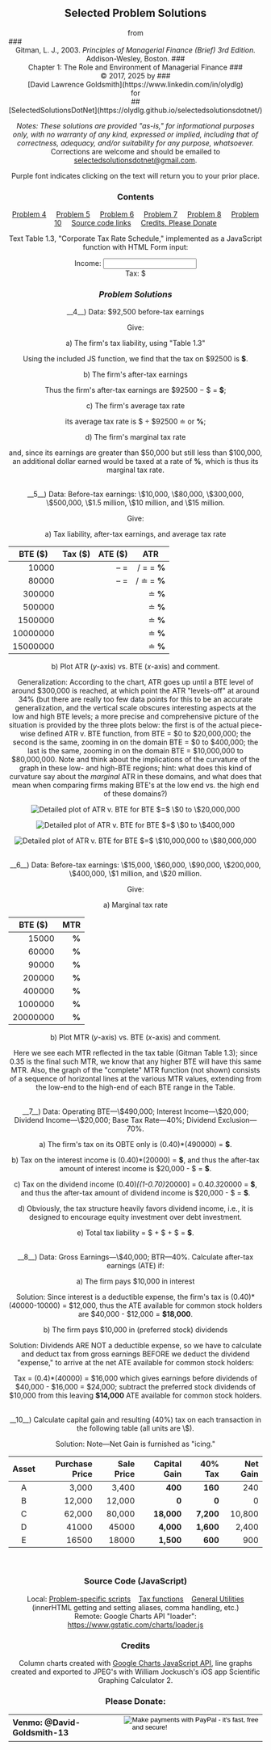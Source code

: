 <script type="text/x-mathjax-config">
  MathJax.Hub.Config({ TeX: { extensions: ["color.js"] }});
</script>
<script src="https://www.gstatic.com/charts/loader.js"></script>
<script src="../../GeneralUtils.js"></script>
<script src="../Gtax.js"></script>
<script src="./Scripts.js"></script>
<script>
    // Load google charts
    google.charts.load('current', {'packages':['corechart']});
    google.charts.setOnLoadCallback(G1P5);
    google.charts.setOnLoadCallback(G1P6);
</script>
<link rel="stylesheet" href="../../Styles.css">
<title>Solutions of Selected Problems from Gitman "Principles of Managerial Finance (Brief) 3rd Ed."</title>

<body onload="G1P4a(); G1P4b(); G1P4c(); G1P4d(); G1P7();">

## <center>Selected Problem Solutions
<center>from</center>
### <center>Gitman, L. J., 2003. <i>Principles of Managerial Finance (Brief) 3rd Edition.</i> Addison-Wesley, Boston.
### <center>Chapter 1: The Role and Environment of Managerial Finance
### <center>&copy; 2017, 2025 by
### <center>[David Lawrence Goldsmith](https://www.linkedin.com/in/olydlg)
<center>for</center>
## <center>[SelectedSolutionsDotNet](https://olydlg.github.io/selectedsolutionsdotnet/)</center>

<i>Notes:  These solutions are provided "as-is," for informational purposes only, with no warranty of any kind, expressed or implied, including that of correctness, adequacy, and/or suitability for any purpose, whatsoever.</i> Corrections are welcome and should be emailed to selectedsolutionsdotnet@gmail.com.

Purple font indicates clicking on the text will return you to your prior place.

### Contents
[Problem 4](#P4)$~~~~$
[Problem 5](#P5)$~~~~$
[Problem 6](#P6)$~~~~$
[Problem 7](#P7)$~~~~$
[Problem 8](#P8)$~~~~$
[Problem 10](#P10)$~~~~$
[Source code links](#Source)$~~~~$
[Credits, Please Donate](#Credits)

Text Table 1.3, "Corporate Tax Rate Schedule," implemented as a JavaScript function with HTML Form input:

<form alt="Gitman Table 1.3 (Corp. Tax) Calulator" name="GitmanTaxForm" 
  oninput="GT.value = (GitmanTax(income.value)).toFixed(2)">
  Income: <input type="number" id="income" name="income"><br>Tax: $
  <output name="GT" for="income" ></output>
</form>

### _Problem Solutions_

<a class="goback" name="P4" onclick="winhisback()">
__4__</a>) Data: $92,500 before-tax earnings

Give:

a) The firm's tax liability, using "Table 1.3"

Using the included JS function, we find that the tax on \$<sp id="G1P4aDatum">92500</sp> is 
__\$<sp id="G1P4aAns"></sp>__.

b) The firm's after-tax earnings

Thus the firm's after-tax earnings are \$92500 $-$ \$<sp id="G1P4b1Ans"></sp> $=$ __$<sp id="G1P4b2Ans"></sp>__;

c) The firm's average tax rate

its average tax rate is \$<sp id="G1P4c1Ans"></sp> $\div$ \$92500 $\doteq$ 
<sp id="G1P4c2Ans"></sp> or 
__<sp id="G1P4c3Ans"></sp>%__;

d) The firm's marginal tax rate

and, since its earnings are greater than \$50,000 but still less than \$100,000, an additional dollar earned would be taxed at a rate of __<sp id="G1P4dAns"></sp>%__, which is thus its marginal tax rate.
<br><br>

<a class="goback" name="P5" onclick="winhisback()">
__5__</a>) Data: Before-tax earnings: \$10,000, \$80,000, \$300,000, \$500,000, \$1.5  million, \$10 million, and \$15 million.

Give:

a) Tax liability, after-tax earnings, and average tax rate

|<center>BTE (\$)|<center>Tax (\$)|<center>ATE (\$)|<center>ATR|
|-------:|------:|-------:|--------:|
|<sp id="G1P5D1">10000</sp>|__<sp id="G1P5A11"></sp>__|<sp id="G1P5A15"></sp> &ndash; <sp id="G1P5A16"></sp> = __<sp id="G1P5A12"></sp>__|<sp id="G1P5A17"></sp>/<sp id="G1P5A18"></sp> = <sp id="G1P5A13"></sp> = __<sp id="G1P5A14"></sp>%__ |
|<sp id="G1P5D2">80000</sp>|__<sp id="G1P5A21"></sp>__|<sp id="G1P5A25"></sp> &ndash; <sp id="G1P5A26"></sp> = __<sp id="G1P5A22"></sp>__|<sp id="G1P5A27"></sp>/<sp id="G1P5A28"></sp> $\doteq$ <sp id="G1P5A23"></sp> = __<sp id="G1P5A24"></sp>%__ |
|<sp id="G1P5D3">300000</sp>|__<sp id="G1P5A31"></sp>__|__<sp id="G1P5A32"></sp>__|<sp id="G1P5A33"></sp> $\doteq$ __<sp id="G1P5A34"></sp>%__|
|<sp id="G1P5D4">500000</sp>|__<sp id="G1P5A41"></sp>__|__<sp id="G1P5A42"></sp>__|<sp id="G1P5A43"></sp> $\doteq$ __<sp id="G1P5A44"></sp>%__|
|<sp id="G1P5D5">1500000</sp>|__<sp id="G1P5A51"></sp>__|__<sp id="G1P5A52"></sp>__|<sp id="G1P5A53"></sp> $\doteq$ __<sp id="G1P5A54"></sp>%__|
|<sp id="G1P5D6">10000000</sp>|__<sp id="G1P5A61"></sp>__|__<sp id="G1P5A62"></sp>__|<sp id="G1P5A63"></sp> $\doteq$ __<sp id="G1P5A64"></sp>%__|
|<sp id="G1P5D7">15000000</sp>|__<sp id="G1P5A71"></sp>__|__<sp id="G1P5A72"></sp>__|<sp id="G1P5A73"></sp> $\doteq$ __<sp id="G1P5A74"></sp>%__|

b) Plot ATR ($y$-axis) vs. BTE ($x$-axis) and comment.

<sp id="G1P5chart" alt="Column Chart of ATR v. BTE using given data"></sp>

Generalization: According to the chart, ATR goes up until a BTE level of around \$300,000 is reached, at which point the ATR "levels-off" at around 34% (but there are really too few data points for this to be an accurate generalization, and the vertical scale obscures interesting aspects at the low and high BTE levels; a more precise and comprehensive picture of the situation is provided by the three plots below: the first is of the actual piece-wise defined ATR v. BTE function, from BTE $=$ \$0 to \$20,000,000; the second is the same, zooming in on the domain BTE $=$ \$0 to \$400,000; the last is the same, zooming in on the domain BTE $=$ \$10,000,000 to \$80,000,000. Note and think about the implications of the curvature of the graph in these low- and high-BTE regions; hint: what does this kind of curvature say about the <i>marginal</i> ATR in these domains, and what does that mean when comparing firms making BTE's at the low end vs. the high end of these domains?)

<img src=./DetailedATRvBTE.JPG alt="Detailed plot of ATR v. BTE for BTE $=$ \$0 to \$20,000,000"></img><br>

<img src=./LowEndATRvBTE.JPG alt="Detailed plot of ATR v. BTE for BTE $=$ \$0 to \$400,000"></img><br>

<img src=./HighEndATRvBTE.JPG alt="Detailed plot of ATR v. BTE for BTE $=$ \$10,000,000 to \$80,000,000"></img>
<br><br>

<a class="goback" name="P6" onclick="winhisback()">
__6__</a>) Data: Before-tax earnings: \$15,000, \$60,000, \$90,000, \$200,000, \$400,000, \$1 million, and \$20 million.

Give:

a) Marginal tax rate

|<center>BTE (\$)|<center>MTR|
|-------:|--------:|
|<sp id="G1P6D1">15000</sp>|__<sp id="G1P6A1"></sp>%__|
|<sp id="G1P6D2">60000</sp>|__<sp id="G1P6A2"></sp>%__|
|<sp id="G1P6D3">90000</sp>|__<sp id="G1P6A3"></sp>%__|
|<sp id="G1P6D4">200000</sp>|__<sp id="G1P6A4"></sp>%__|
|<sp id="G1P6D5">400000</sp>|__<sp id="G1P6A5"></sp>%__|
|<sp id="G1P6D6">1000000</sp>|__<sp id="G1P6A6"></sp>%__|
|<sp id="G1P6D7">20000000</sp>|__<sp id="G1P6A7"></sp>%__|

b) Plot MTR ($y$-axis) vs. BTE ($x$-axis) and comment.

<sp id="G1P6chart" alt="Column Chart of MTR v. BTE using given data"></sp>

Here we see each MTR reflected in the tax table (Gitman Table 1.3); since 0.35 is the final such MTR, we know that any higher BTE will have this same MTR. Also, the graph of the "complete" MTR function (not shown) consists of a sequence of horizontal lines at the various MTR values, extending from the low-end to the high-end of each BTE range in the Table.
<br><br>

<a class="goback" name="P7" onclick="winhisback()">
__7__</a>) Data: Operating BTE&mdash;\$490,000; Interest Income&mdash;\$20,000; Dividend Income&mdash;\$20,000; Base Tax Rate&mdash;40%; Dividend Exclusion&mdash;70%.

a) The firm's tax on its OBTE only is (<sp id="G1P7BTR">0.40</sp>)*(<sp id="G1P7OBTE">490000</sp>) = __\$<sp id="G1P7a"></sp>__. 

b) Tax on the interest income is (0.40)*(<sp id="G1P7Int">20000</sp>) = __\$<sp id="G1P7b1"></sp>__, and thus the after-tax amount of interest income is \$20,000 - \$<sp id="G1P7b2"></sp> = __\$<sp id="G1P7b3"></sp>__.

c) Tax on the dividend income (0.40)*[(1-<sp id="G1P7DE">0.70</sp>)*<sp id="G1P7Div">20000</sp>] = 0.4*0.3*20000 = __\$<sp id="G1P7c1"></sp>__, and thus the after-tax amount of dividend income is \$20,000 - \$<sp id="G1P7c2"></sp> = __\$<sp id="G1P7c3"></sp>__.

d) Obviously, the tax structure heavily favors dividend income, i.e., it is designed to encourage equity investment over debt investment.

e) Total tax liability = \$<sp id="G1P7e1"></sp> + \$<sp id="G1P7e2"></sp> + \$<sp id="G1P7e3"></sp> = __\$<sp id="G1P7e4"></sp>__.
<br><br>

<a class="goback" name="P8" onclick="winhisback()">
__8__</a>) Data: Gross Earnings&mdash;\$40,000; BTR&mdash;40%. Calculate after-tax earnings (ATE) if:

a) The firm pays $10,000 in interest

Solution: Since interest is a deductible expense, the firm's tax is (0.40)*(40000-10000) = \$12,000, thus the ATE available for common stock holders are \$40,000 - \$12,000 = __\$18,000__.

b) The firm pays $10,000 in (preferred stock) dividends

Solution: Dividends ARE NOT a deductible expense, so we have to calculate and deduct tax from gross earnings BEFORE we deduct the dividend "expense," to arrive at the net ATE available for common stock holders:

Tax = (0.4)*(40000) = \$16,000 which gives earnings before dividends of \$40,000 - \$16,000 = \$24,000; subtract the preferred stock dividends of \$10,000 from this leaving __\$14,000__ ATE available for common stock holders.
<br><br>

<a class="goback" name="P10" onclick="winhisback()">
__10__</a>) Calculate capital gain and resulting (40%) tax on each transaction in the following table (all units are \$).

Solution: Note&mdash;Net Gain is furnished as "icing."

| Asset | Purchase Price | Sale Price | Capital Gain | 40% Tax | Net Gain |
|---------|--------------------:|--------------:|------------------:|-----------:|------------:|
|<center>A | 3,000  | 3,400 |__400__|__160__| 240 |
|<center>B | 12,000 | 12,000 |__0__|__0__| 0 |
|<center>C | 62,000 | 80,000 |__18,000__|__7,200__| 10,800 |
|<center>D | 41000 | 45000 |__4,000__|__1,600__| 2,400 |
| <center>E | 16500| 18000 |__1,500__|__600__| 900 |
<br>

### <a class="goback" name="Source" onclick="winhisback()">Source Code (JavaScript)</a>
Local:
[Problem-specific scripts](./Scripts.js)$~~~~$[Tax functions](../Gtax.js)$~~~~$[General Utilities](../../GeneralUtils.js) (innerHTML getting and setting aliases, comma handling, etc.)<br>
Remote: Google Charts API "loader": https://www.gstatic.com/charts/loader.js 


### <a class="goback" name="Credits" onclick="winhisback()">Credits</a>
Column charts created with [Google Charts JavaScript API](https://developers.google.com/chart), line graphs created and exported to JPEG's with William Jockusch's iOS app Scientific Graphing Calculator 2.

### Please Donate:
<table>
  <tr style="border: none; background: transparent;">
    <td style="border: none;">
      <b>Venmo: @David-Goldsmith-13</b>
    </td>
    <td style="border: none;">
      <form action="https://www.paypal.com/cgi-bin/webscr"
            method="post"><input name="cmd"
            value="_xclick" type="hidden"> <input name="business"
            value="dgoldsmith_89@alumni.brown.edu" type="hidden"> <input
            name="item_name" value="SelectedSolutions Donation"
            type="hidden"> <input name="cn" value="Special Instructions
            (optional" type="hidden"> <input
            src="https://www.paypal.com/images/x-click-but04.gif"
            name="submit" alt="Make payments with PayPal - it's fast,
            free and secure!" align="middle" border="0" type="image"></form>
    </td>
  </tr>
</table>
</body>